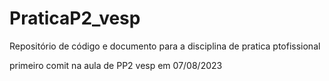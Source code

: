 # PraticaP2_vesp
Repositório de código e documento para a disciplina de pratica ptofissional

primeiro comit na aula de PP2 vesp em 07/08/2023

